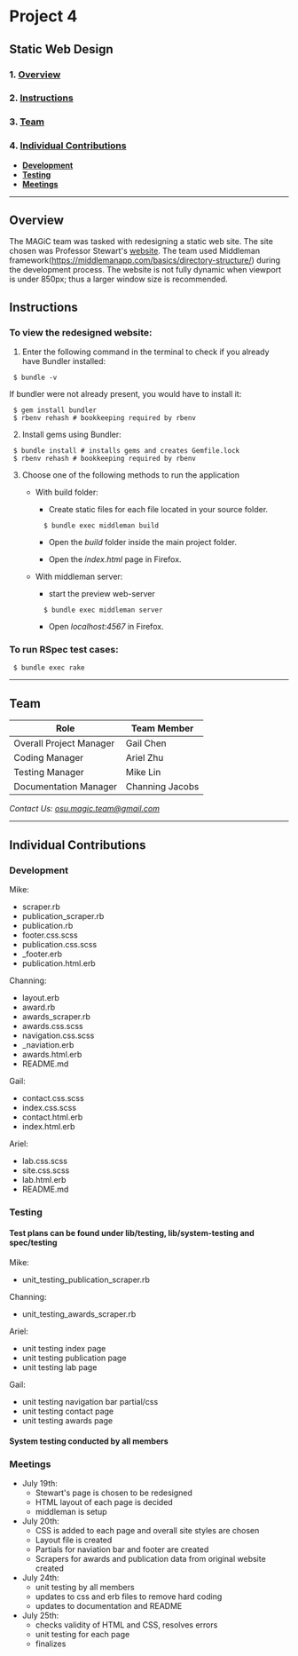 # Project 4
## Static Web Design

### 1. [Overview](#overview)
### 2. [Instructions](#instructions)
### 3. [Team](#team)
### 4. [Individual Contributions](#individual-contributions)
  * **[Development](#development)**
  * **[Testing](#testing)**
  * **[Meetings](#meetings)**

***

## Overview
The MAGiC team was tasked with redesigning a static web site. The site chosen was Professor Stewart's [website](http://web.cse.ohio-state.edu/~stewart.962/). The team used Middleman framework(https://middlemanapp.com/basics/directory-structure/) during the development process. The website is not fully dynamic when viewport is under 850px; thus a larger window size is recommended.


## Instructions
### To view the redesigned website:

1. Enter the following command in the terminal to check if you already have Bundler installed:
  ```
   $ bundle -v
  ```

  If bundler were not already present, you would have to install it:

  ```
   $ gem install bundler
   $ rbenv rehash # bookkeeping required by rbenv
  ```
2. Install gems using Bundler:

  ```
   $ bundle install # installs gems and creates Gemfile.lock
   $ rbenv rehash # bookkeeping required by rbenv
  ```

3. Choose one of the following methods to run the application

    - With build folder:

        - Create static files for each file located in your source folder.
        ```
          $ bundle exec middleman build
        ```
        - Open the *build* folder inside the main project folder.

        - Open the *index.html* page in Firefox.

   - With middleman server:
        - start the preview web-server

        ```
          $ bundle exec middleman server
        ```
        - Open  *localhost:4567* in Firefox.



###  To run RSpec test cases:

  ```
   $ bundle exec rake
  ```

***

## Team
| Role|Team Member|
| ------------- |-------------|
| Overall Project Manager|Gail Chen|
|Coding Manager|Ariel Zhu|
|Testing Manager|Mike Lin|
|Documentation Manager|Channing Jacobs|

*Contact Us: osu.magic.team@gmail.com*

***

## Individual Contributions
### Development
Mike:
* scraper.rb
* publication_scraper.rb
* publication.rb
* footer.css.scss
* publication.css.scss
* &#95;footer.erb
* publication.html.erb

Channing:
* layout.erb
* award.rb
* awards_scraper.rb
* awards.css.scss
* navigation.css.scss
* &#95;naviation.erb
* awards.html.erb
* README.md

Gail:
* contact.css.scss
* index.css.scss
* contact.html.erb
* index.html.erb

Ariel:
* lab.css.scss
* site.css.scss
* lab.html.erb
* README.md


### Testing
#### Test plans can be found under lib/testing, lib/system-testing and spec/testing
Mike:
* unit_testing_publication_scraper.rb

Channing:
* unit_testing_awards_scraper.rb

Ariel:
* unit testing index page
* unit testing publication page
* unit testing lab page

Gail:
* unit testing navigation bar partial/css
* unit testing contact page
* unit testing awards page

#### System testing conducted by all members

### Meetings

* July 19th:
  * Stewart's page is chosen to be redesigned
  * HTML layout of each page is decided
  * middleman is setup
* July 20th:
  * CSS is added to each page and overall site styles are chosen
  * Layout file is created
  * Partials for naviation bar and footer are created
  * Scrapers for awards and publication data from original website created
* July 24th:
  * unit testing by all members
  * updates to css and erb files to remove hard coding
  * updates to documentation and README
* July 25th:
  * checks validity of HTML and CSS, resolves errors
  * unit testing for each page
  * finalizes
